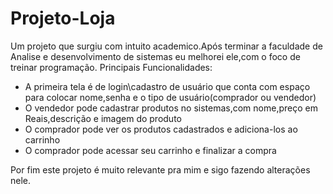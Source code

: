# Projeto-Loja
Um projeto que surgiu com intuito academico.Após terminar a faculdade de Analise e desenvolvimento de sistemas eu melhorei ele,com o foco de treinar programação.
Principais Funcionalidades:
 - A primeira tela é de login\cadastro de usuário que conta com espaço para colocar nome,senha e o tipo de usuário(comprador ou vendedor)
 - O vendedor pode cadastrar produtos no sistemas,com nome,preço em Reais,descrição e imagem do produto
 - O comprador pode ver os produtos cadastrados e adiciona-los ao carrinho
 - O comprador pode acessar seu carrinho e finalizar a compra

Por fim este projeto é muito relevante pra mim e sigo fazendo alterações nele.
